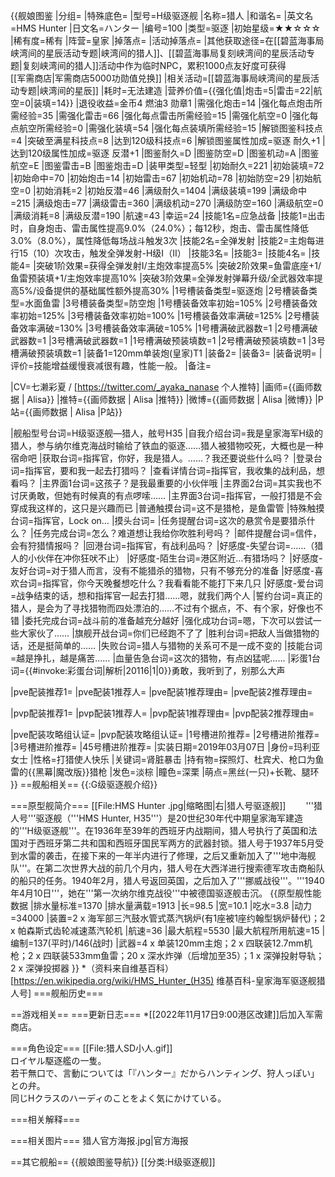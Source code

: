 {{舰娘图鉴
|分组=
|特殊底色=
|型号=H级驱逐舰
|名称=猎人
|和谐名=
|英文名=HMS Hunter
|日文名=ハンター
|编号=100
|类型=驱逐
|初始星级=★★☆☆☆
|稀有度=稀有
|阵营=皇家
|掉落点=
|活动掉落点=
|其他获取途径=在[[碧蓝海事局峡湾间的星辰活动专题|峡湾间的猎人]]、[[碧蓝海事局复刻峡湾间的星辰活动专题|复刻峡湾间的猎人]]活动中作为临时NPC，累积1000点友好度可获得<br>[[军需商店|军需商店5000功勋值兑换]]
|相关活动=[[碧蓝海事局峡湾间的星辰活动专题|峡湾间的星辰]]
|耗时=无法建造
|营养价值={{强化值|炮击=5|雷击=22|航空=0|装填=14}}
|退役收益=金币4 燃油3 勋章1
|需强化炮击=14
|强化每点炮击所需经验=35
|需强化雷击=66
|强化每点雷击所需经验=15
|需强化航空=0
|强化每点航空所需经验=0
|需强化装填=54
|强化每点装填所需经验=15
|解锁图鉴科技点=4
|突破至满星科技点=8
|达到120级科技点=6
|解锁图鉴属性加成=驱逐 耐久+1
|达到120级属性加成=驱逐 反潜+1
|图鉴耐久=D
|图鉴防空=D
|图鉴机动=A
|图鉴航空=E
|图鉴雷击=B
|图鉴炮击=D
|装甲类型=轻型
|初始耐久=221
|初始装填=72
|初始命中=70
|初始炮击=14
|初始雷击=67
|初始机动=78
|初始防空=29
|初始航空=0
|初始消耗=2
|初始反潜=46
|满级耐久=1404
|满级装填=199
|满级命中=215
|满级炮击=77
|满级雷击=360
|满级机动=270
|满级防空=160
|满级航空=0
|满级消耗=8
|满级反潜=190
|航速=43
|幸运=24
|技能1名=应急战备
|技能1=出击时，自身炮击、雷击属性提高9.0%（24.0%）；每12秒，炮击、雷击属性降低3.0%（8.0%），属性降低每场战斗触发3次
|技能2名=全弹发射
|技能2=主炮每进行15（10）次攻击，触发全弹发射-H级I（II）
|技能3名=
|技能3=
|技能4名=
|技能4=
|突破1阶效果=获得全弹发射I/主炮效率提高5%
|突破2阶效果=鱼雷底座+1/鱼雷预装填+1/主炮效率提高10%
|突破3阶效果=全弹发射弹幕升级/全武器效率提高5%/设备提供的基础属性额外提高30%
|1号槽装备类型=驱逐炮
|2号槽装备类型=水面鱼雷
|3号槽装备类型=防空炮
|1号槽装备效率初始=105%
|2号槽装备效率初始=125%
|3号槽装备效率初始=100%
|1号槽装备效率满破=125%
|2号槽装备效率满破=130%
|3号槽装备效率满破=105%
|1号槽满破武器数=1
|2号槽满破武器数=1
|3号槽满破武器数=1
|1号槽满破预装填数=1
|2号槽满破预装填数=1
|3号槽满破预装填数=1
|装备1=120mm单装炮(皇家)T1
|装备2=
|装备3=
|装备说明=
|评价=技能增益缓慢衰减很有趣，性能一般。
|备注=

|CV=七濑彩夏 / [https://twitter.com/_ayaka_nanase 个人推特]
|画师={{画师数据 | Alisa}}
|推特={{画师数据 | Alisa |推特}}
|微博={{画师数据 | Alisa |微博}}
|P站={{画师数据 | Alisa |P站}}

|舰船型号台词=H级驱逐舰—猎人，舷号H35
|自我介绍台词=我是皇家海军H级的猎人，参与纳尔维克海战时输给了铁血的驱逐……猎人被猎物咬死，大概也是一种宿命吧
|获取台词=指挥官，你好，我是猎人。……？我还要说些什么吗？
|登录台词=指挥官，要和我一起去打猎吗？
|查看详情台词=指挥官，我收集的战利品，想看吗？
|主界面1台词=这孩子？是我最重要的小伙伴哦
|主界面2台词=其实我也不讨厌勇敢，但她有时候真的有点啰嗦……
|主界面3台词=指挥官，一般打猎是不会穿成我这样的，这只是兴趣而已
|普通触摸台词=这不是猎枪，是鱼雷管
|特殊触摸台词=指挥官，Lock on…
|摸头台词=
|任务提醒台词=这次的悬赏令是要猎杀什么？
|任务完成台词=怎么？难道想让我给你吹胜利号吗？
|邮件提醒台词=信件，会有狩猎情报吗？
|回港台词=指挥官，有战利品吗？
|好感度-失望台词=……（猎人的小伙伴在冲你狂吠不止）
|好感度-陌生台词=港区附近…有猎场吗？
|好感度-友好台词=对于猎人而言，没有不能猎杀的猎物，只有不够充分的准备
|好感度-喜欢台词=指挥官，你今天晚餐想吃什么？我看看能不能打下来几只
|好感度-爱台词=战争结束的话，想和指挥官一起去打猎……嗯，就我们两个人
|誓约台词=真正的猎人，是会为了寻找猎物而四处漂泊的……不过有个据点，不、有个家，好像也不错
|委托完成台词=战斗前的准备越充分越好
|强化成功台词=嗯，下次可以尝试一些大家伙了……
|旗舰开战台词=你们已经跑不了了
|胜利台词=把敌人当做猎物的话，还是挺简单的……
|失败台词=猎人与猎物的关系可不是一成不变的
|技能台词=越是挣扎，越是痛苦……
|血量告急台词=这次的猎物，有点凶猛呢……
|彩蛋1台词={{#invoke:彩蛋台词|解析|20116|1|0}}勇敢，我听到了，别那么大声

|pve配装推荐1=
|pve配装1推荐人=
|pve配装1推荐理由=
|pve配装2推荐理由=

|pvp配装推荐1=
|pvp配装1推荐人=
|pvp配装1推荐理由=
|pvp配装2推荐理由=

|pve配装攻略组认证=
|pvp配装攻略组认证=
|1号槽进阶推荐=
|2号槽进阶推荐=
|3号槽进阶推荐=
|45号槽进阶推荐=
|实装日期=2019年03月07日
|身份=玛利亚女士
|性格=打猎使人快乐
|关键词=肾脏暴击
|持有物=探照灯、杜宾犬、枪口为鱼雷的{{黑幕|魔改版}}猎枪
|发色=淡棕
|瞳色=深栗
|萌点=黑丝(一只)+长靴、腿环
}}
==舰船相关==
{{:G级驱逐舰介绍}}

===原型舰简介===
[[File:HMS Hunter .jpg|缩略图|右|猎人号驱逐舰]] 
　　'''猎人号'''驱逐舰（'''HMS Hunter, H35'''）是20世纪30年代中期皇家海军建造的'''H级驱逐舰'''。在1936年至39年的西班牙内战期间，猎人号执行了英国和法国对于西班牙第二共和国和西班牙国民军两方的武器封锁。猎人号于1937年5月受到水雷的袭击，在接下来的一年半内进行了修理，之后又重新加入了'''地中海舰队'''。在第二次世界大战的前几个月内，猎人号在大西洋进行搜索德军攻击商船队的船只的任务。1940年2月，猎人号返回英国，之后加入了'''挪威战役'''。'''1940年4月10日'''，她在'''第一次纳尔维克战役'''中被德国驱逐舰击沉。
{{原型舰性能数据
|排水量标准=1370
|排水量满载=1913
|长=98.5
|宽=10.1
|吃水=3.8
|动力=34000
|装置=2 x 海军部三汽鼓水管式蒸汽锅炉(有1座被1座约翰型锅炉替代)；2 x 帕森斯式齿轮减速蒸汽轮机
|航速=36
|最大航程=5530
|最大航程所用航速=15
|编制=137(平时)/146(战时)
|武器=4 x 单装120mm主炮；2 x 四联装12.7mm机枪；2 x 四联装533mm鱼雷；20 x 深水炸弹（后增加至35）；1 x 深弹投射导轨；2 x 深弹投掷器
}}
*（资料来自维基百科）<ref>[https://en.wikipedia.org/wiki/HMS_Hunter_(H35) 维基百科-皇家海军驱逐舰猎人号]</ref>
===舰船历史===


==游戏相关==
===更新日志===
*[[2022年11月17日9:00港区改建]]后加入军需商店。

===角色设定===
[[File:猎人SD小人.gif]]<br>
ロイヤル駆逐艦の一隻。<br>
若干無口で、言動については「『ハンター』だからハンティング、狩人っぽい」との弁。<br>
同じHクラスのハーディのことをよく気にかけている。<br>

===相关解释===


===相关图片===
<gallery mode="packed" heights="300px">
猎人官方海报.jpg|官方海报
</gallery>


==其它舰船==
{{舰娘图鉴导航}}
[[分类:H级驱逐舰]]